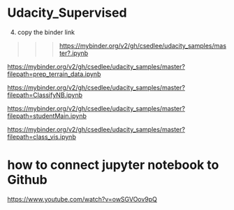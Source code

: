 # Udacity_Supervised

4. copy the binder link 
>>> https://mybinder.org/v2/gh/csedlee/udacity_samples/master?.ipynb

https://mybinder.org/v2/gh/csedlee/udacity_samples/master?filepath=prep_terrain_data.ipynb

https://mybinder.org/v2/gh/csedlee/udacity_samples/master?filepath=ClassifyNB.ipynb

https://mybinder.org/v2/gh/csedlee/udacity_samples/master?filepath=studentMain.ipynb

https://mybinder.org/v2/gh/csedlee/udacity_samples/master?filepath=class_vis.ipynb

# how to connect jupyter notebook to Github
https://www.youtube.com/watch?v=owSGVOov9pQ

